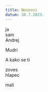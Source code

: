 ```yaml
---
title: Noooovi
datum: 30.7.2023.
---
```

j﻿a\
s﻿am\
A﻿ndrej

M﻿udri



A﻿ kako se ti



z﻿oves\
h﻿lapec

m﻿ali